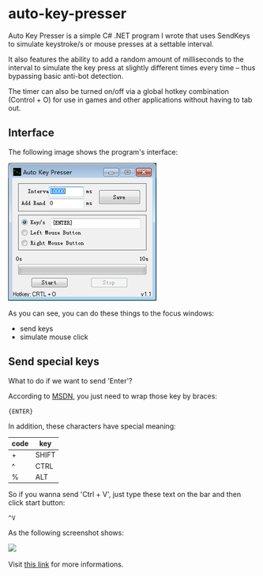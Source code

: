 # auto-key-presser
Auto Key Presser is a simple C# .NET program I wrote that uses SendKeys to simulate keystroke/s or mouse presses at a settable interval.

It also features the ability to add a random amount of milliseconds to the interval to simulate the key press at slightly different times every time – thus bypassing basic anti-bot detection.

The timer can also be turned on/off via a global hotkey combination (Control + O) for use in games and other applications without having to tab out.

## Interface
The following image shows the program's interface:

![](./Screenshots/interface.png)

As you can see, you can do these things to the focus windows:

- send keys
- simulate mouse click

## Send special keys
What to do if we want to send 'Enter'?

According to [MSDN](https://msdn.microsoft.com/en-us/library/system.windows.forms.sendkeys(v=vs.110).aspx), you just need to wrap those key by braces:

    {ENTER}

In addition, these characters have special meaning:

code|key
--|--
+|SHIFT
^|CTRL
%|ALT

So if you wanna send 'Ctrl + V', just type these text on the bar and then click start button:

    ^V

As the following screenshot shows:

![](send-ctrl-v.png)

Visit [this link](https://msdn.microsoft.com/en-us/library/system.windows.forms.sendkeys(v=vs.110).aspx) for more informations.

